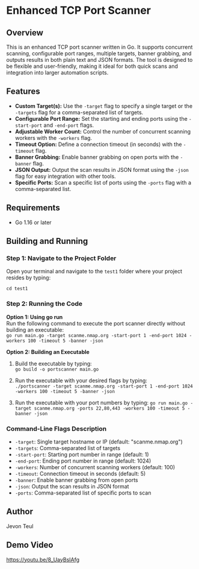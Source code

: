 # Enhanced TCP Port Scanner

## Overview
This is an enhanced TCP port scanner written in Go. It supports concurrent scanning, configurable port ranges, multiple targets, banner grabbing, and outputs results in both plain text and JSON formats. The tool is designed to be flexible and user-friendly, making it ideal for both quick scans and integration into larger automation scripts.

## Features
- **Custom Target(s):** Use the `-target` flag to specify a single target or the `-targets` flag for a comma-separated list of targets.
- **Configurable Port Range:** Set the starting and ending ports using the `-start-port` and `-end-port` flags.
- **Adjustable Worker Count:** Control the number of concurrent scanning workers with the `-workers` flag.
- **Timeout Option:** Define a connection timeout (in seconds) with the `-timeout` flag.
- **Banner Grabbing:** Enable banner grabbing on open ports with the `-banner` flag.
- **JSON Output:** Output the scan results in JSON format using the `-json` flag for easy integration with other tools.
- **Specific Ports:** Scan a specific list of ports using the `-ports` flag with a comma-separated list.

## Requirements
- Go 1.16 or later

## Building and Running

### Step 1: Navigate to the Project Folder
Open your terminal and navigate to the `test1` folder where your project resides by typing:
  
`cd test1`

### Step 2: Running the Code

**Option 1: Using go run**  
Run the following command to execute the port scanner directly without building an executable:  
`go run main.go -target scanme.nmap.org -start-port 1 -end-port 1024 -workers 100 -timeout 5 -banner -json`

**Option 2: Building an Executable**  
1. Build the executable by typing:  
`go build -o portscanner main.go`

2. Run the executable with your desired flags by typing:  
`./portscanner -target scanme.nmap.org -start-port 1 -end-port 1024 -workers 100 -timeout 5 -banner -json`

3. Run the executable with your port numbers by typing:
`go run main.go -target scanme.nmap.org -ports 22,80,443 -workers 100 -timeout 5 -banner -json`

### Command-Line Flags Description
- `-target`: Single target hostname or IP (default: "scanme.nmap.org")
- `-targets`: Comma-separated list of targets
- `-start-port`: Starting port number in range (default: 1)
- `-end-port`: Ending port number in range (default: 1024)
- `-workers`: Number of concurrent scanning workers (default: 100)
- `-timeout`: Connection timeout in seconds (default: 5)
- `-banner`: Enable banner grabbing from open ports
- `-json`: Output the scan results in JSON format
- `-ports`: Comma-separated list of specific ports to scan

## Author
Jevon Teul

## Demo Video
https://youtu.be/8_UayBsIAfg

